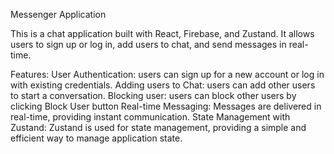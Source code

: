 Messenger Application

This is a chat application built with React, Firebase, and Zustand. It allows users to sign up or log in, add users to chat, and send messages in real-time.

Features:
User Authentication: users can sign up for a new account or log in with existing credentials.
Adding users to Chat: users can add other users to start a conversation.
Blocking user: users can block other users by clicking Block User button
Real-time Messaging: Messages are delivered in real-time, providing instant communication.
State Management with Zustand: Zustand is used for state management, providing a simple and efficient way to manage application state.


